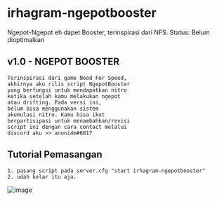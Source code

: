 # irhagram-ngepotbooster
Ngepot-Ngepot eh dapet Booster, terinspirasi dari NFS.
Status: Belum dioptimalkan

v1.0 - NGEPOT BOOSTER
------------------------------
```
Terinspirasi dari game Need For Speed,
akhirnya aku rilis script NgepotBooster
yang berfungsi untuk mendapatkan nitro
ketika setelah kamu melakukan ngepot
atau drifting. Pada versi ini,
belum bisa menggunakan sistem
akumulasi nitro. Kamu bisa ikut
berpartisipasi untuk menambahkan/revisi
script ini dengan cara contact melalui
discord aku >> anoni4m#6817
```

Tutorial Pemasangan
----
```
1. pasang script pada server.cfg "start irhagram-ngepotbooster"
2. udah kelar itu aja.
```

![image](https://i.imgur.com/OPWOryA.png)
